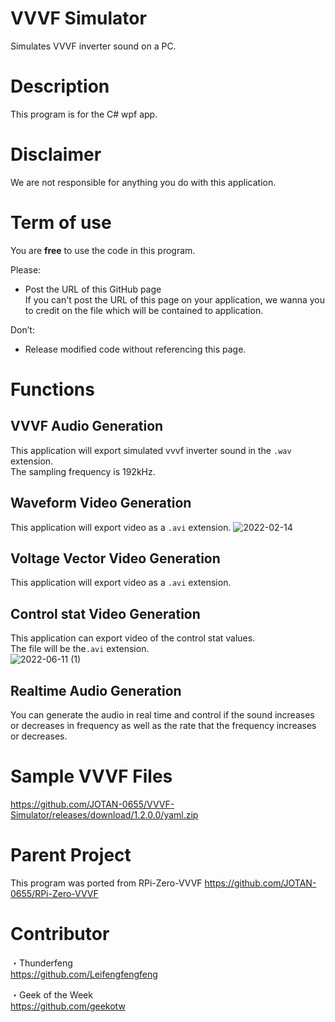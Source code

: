 # VVVF Simulator
Simulates VVVF inverter sound on a PC.

# Description
This program is for the C# wpf app.<br>

# Disclaimer
We are not responsible for anything you do with this application.<br>

# Term of use
You are **free** to use the code in this program.<br>

Please:<br>
- Post the URL of this GitHub page<br>
  If you can't post the URL of this page on your application, we wanna you to credit on the file which will be contained to application.

Don’t:<br>
- Release modified code without referencing this page.<br>

# Functions
## VVVF Audio Generation
This application will export simulated vvvf inverter sound in the `.wav` extension.<br>
The sampling frequency is 192kHz.<br>

## Waveform Video Generation
This application will export video as a `.avi` extension.
![2022-02-14](https://user-images.githubusercontent.com/77259842/153803020-6615bcce-22a6-4839-b919-ea114dc12d03.png)

## Voltage Vector Video Generation
This application will export video as a `.avi` extension.

## Control stat Video Generation
This application can export video of the control stat values.<br>
The file will be the`.avi` extension. <br>
![2022-06-11 (1)](https://user-images.githubusercontent.com/77259842/173188884-72a1290a-6d7b-4354-88e4-cecfa5d0d424.png)

## Realtime Audio Generation
You can generate the audio in real time and control if the sound increases or decreases in frequency as well as the rate that the frequency increases or decreases. <br>

# Sample VVVF Files
https://github.com/JOTAN-0655/VVVF-Simulator/releases/download/1.2.0.0/yaml.zip

# Parent Project
This program was ported from RPi-Zero-VVVF
https://github.com/JOTAN-0655/RPi-Zero-VVVF

# Contributor
・Thunderfeng<br>
https://github.com/Leifengfengfeng

・Geek of the Week<br>
https://github.com/geekotw
